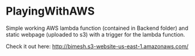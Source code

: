 # PlayingWithAWS
Simple working AWS lambda function (contained in Backend folder) and static webpage (uploaded to s3) with a trigger for the lambda function. 

Check it out here: http://bimesh.s3-website-us-east-1.amazonaws.com/
